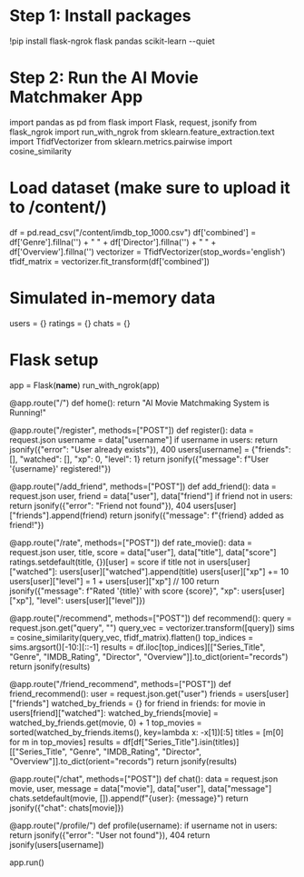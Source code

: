 # Step 1: Install packages
!pip install flask-ngrok flask pandas scikit-learn --quiet

# Step 2: Run the AI Movie Matchmaker App
import pandas as pd
from flask import Flask, request, jsonify
from flask_ngrok import run_with_ngrok
from sklearn.feature_extraction.text import TfidfVectorizer
from sklearn.metrics.pairwise import cosine_similarity

# Load dataset (make sure to upload it to /content/)
df = pd.read_csv("/content/imdb_top_1000.csv")
df['combined'] = df['Genre'].fillna('') + " " + df['Director'].fillna('') + " " + df['Overview'].fillna('')
vectorizer = TfidfVectorizer(stop_words='english')
tfidf_matrix = vectorizer.fit_transform(df['combined'])

# Simulated in-memory data
users = {}
ratings = {}
chats = {}

# Flask setup
app = Flask(__name__)
run_with_ngrok(app)

@app.route("/")
def home():
    return "AI Movie Matchmaking System is Running!"

@app.route("/register", methods=["POST"])
def register():
    data = request.json
    username = data["username"]
    if username in users:
        return jsonify({"error": "User already exists"}), 400
    users[username] = {"friends": [], "watched": [], "xp": 0, "level": 1}
    return jsonify({"message": f"User '{username}' registered!"})

@app.route("/add_friend", methods=["POST"])
def add_friend():
    data = request.json
    user, friend = data["user"], data["friend"]
    if friend not in users:
        return jsonify({"error": "Friend not found"}), 404
    users[user]["friends"].append(friend)
    return jsonify({"message": f"{friend} added as friend!"})

@app.route("/rate", methods=["POST"])
def rate_movie():
    data = request.json
    user, title, score = data["user"], data["title"], data["score"]
    ratings.setdefault(title, {})[user] = score
    if title not in users[user]["watched"]:
        users[user]["watched"].append(title)
        users[user]["xp"] += 10
        users[user]["level"] = 1 + users[user]["xp"] // 100
    return jsonify({"message": f"Rated '{title}' with score {score}", "xp": users[user]["xp"], "level": users[user]["level"]})

@app.route("/recommend", methods=["POST"])
def recommend():
    query = request.json.get("query", "")
    query_vec = vectorizer.transform([query])
    sims = cosine_similarity(query_vec, tfidf_matrix).flatten()
    top_indices = sims.argsort()[-10:][::-1]
    results = df.iloc[top_indices][["Series_Title", "Genre", "IMDB_Rating", "Director", "Overview"]].to_dict(orient="records")
    return jsonify(results)

@app.route("/friend_recommend", methods=["POST"])
def friend_recommend():
    user = request.json.get("user")
    friends = users[user]["friends"]
    watched_by_friends = {}
    for friend in friends:
        for movie in users[friend]["watched"]:
            watched_by_friends[movie] = watched_by_friends.get(movie, 0) + 1
    top_movies = sorted(watched_by_friends.items(), key=lambda x: -x[1])[:5]
    titles = [m[0] for m in top_movies]
    results = df[df["Series_Title"].isin(titles)][["Series_Title", "Genre", "IMDB_Rating", "Director", "Overview"]].to_dict(orient="records")
    return jsonify(results)

@app.route("/chat", methods=["POST"])
def chat():
    data = request.json
    movie, user, message = data["movie"], data["user"], data["message"]
    chats.setdefault(movie, []).append(f"{user}: {message}")
    return jsonify({"chat": chats[movie]})

@app.route("/profile/<username>")
def profile(username):
    if username not in users:
        return jsonify({"error": "User not found"}), 404
    return jsonify(users[username])

app.run()
